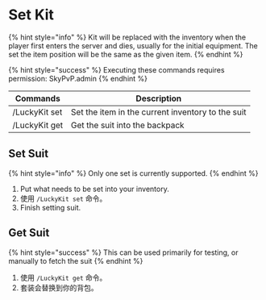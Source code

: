 # Set Kit

{% hint style="info" %}
Kit will be replaced with the inventory when the player first enters the server and dies, usually for the initial equipment. The set the item position will be the same as the given item.
{% endhint %}

{% hint style="success" %}
Executing these commands requires permission: SkyPvP.admin
{% endhint %}

| Commands      | Description                                       |
| ------------- | ------------------------------------------------- |
| /LuckyKit set | Set the item in the current inventory to the suit |
| /LuckyKit get | Get the suit into the backpack                    |

## Set Suit

{% hint style="info" %}
Only one set is currently supported.
{% endhint %}

1. Put what needs to be set into your inventory.
2. 使用 `/LuckyKit set` 命令。
3. Finish setting suit.

## Get Suit

{% hint style="success" %}
This can be used primarily for testing, or manually to fetch the suit
{% endhint %}

1. 使用 `/LuckyKit get` 命令。
2. 套装会替换到你的背包。

